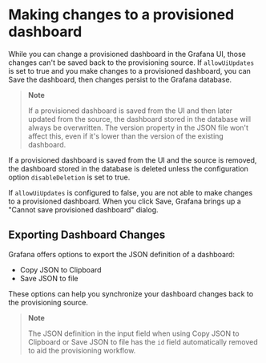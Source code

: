 # Making changes to a provisioned dashboard

While you can change a provisioned dashboard in the Grafana UI, those changes can't be saved back to the provisioning source. If `allowUiUpdates` is set to true and you make changes to a provisioned dashboard, you can Save the dashboard, then changes persist to the Grafana database.

> **Note**
> 
> If a provisioned dashboard is saved from the UI and then later updated from the source, the dashboard stored in the database will always be overwritten. The version property in the JSON file won't affect this, even if it's lower than the version of the existing dashboard.

If a provisioned dashboard is saved from the UI and the source is removed, the dashboard stored in the database is deleted unless the configuration option `disableDeletion` is set to true.

If `allowUiUpdates` is configured to false, you are not able to make changes to a provisioned dashboard. When you click Save, Grafana brings up a "Cannot save provisioned dashboard" dialog.

## Exporting Dashboard Changes

Grafana offers options to export the JSON definition of a dashboard:
- Copy JSON to Clipboard
- Save JSON to file

These options can help you synchronize your dashboard changes back to the provisioning source.

> **Note**
>
> The JSON definition in the input field when using Copy JSON to Clipboard or Save JSON to file has the `id` field automatically removed to aid the provisioning workflow.
